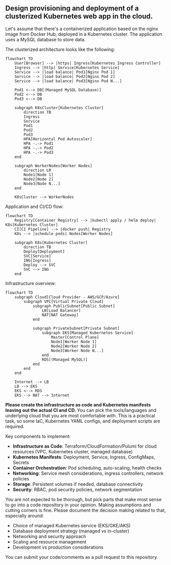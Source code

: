 ## Design provisioning and deployment of a clusterized Kubernetes web app in the cloud.

Let's assume that there's a containerized application based on the nginx image from Docker Hub, deployed in a Kubernetes cluster. The application uses a MySQL database to store data.

The clusterized architecture looks like the following:

```mermaid
flowchart TD
	User[Browser] --> |https| Ingress[Kubernetes Ingress Controller]
	Ingress --> |http| Service[Kubernetes Service]
	Service --> |load balance| Pod1[Nginx Pod 1]
	Service --> |load balance| Pod2[Nginx Pod 2]
	Service --> |load balance| Pod3[Nginx Pod N...]
  
	Pod1 <--> DB[(Managed MySQL Database)]
	Pod2 <--> DB
	Pod3 <--> DB
  
	subgraph K8sCluster[Kubernetes Cluster]
		direction TB
		Ingress
		Service
		Pod1
		Pod2
		Pod3
		HPA[Horizontal Pod Autoscaler]
		HPA -.-> Pod1
		HPA -.-> Pod2
		HPA -.-> Pod3
	end

	subgraph WorkerNodes[Worker Nodes]
		direction LR
		Node1[Node 1]
		Node2[Node 2]
		Node3[Node N...]
	end

	K8sCluster --> WorkerNodes
```

Application and CI/CD flow:

```mermaid
flowchart TD
	Registry[Container Registry] --> |kubectl apply / helm deploy| K8s[Kubernetes Cluster]
	CI[CI Pipeline] --> |docker push| Registry
	K8s --> |schedule pods| Nodes[Worker Nodes]

	subgraph K8s[Kubernetes Cluster]
		direction TB
		Deploy[Deployment]
		SVC[Service]
		ING[Ingress]
		Deploy --> SVC
		SVC --> ING
	end
```

Infrastructure overview:

```mermaid
flowchart TD
	subgraph Cloud[Cloud Provider - AWS/GCP/Azure]
		subgraph VPC[Virtual Private Cloud]
			subgraph PublicSubnet[Public Subnet]
				LB[Load Balancer]
				NAT[NAT Gateway]
			end

			subgraph PrivateSubnet[Private Subnet]
				subgraph EKS[Managed Kubernetes Service]
					Master[Control Plane]
					Node1[Worker Node 1]
					Node2[Worker Node 2]
					Node3[Worker Node N...]
				end
				RDS[(Managed MySQL)]
			end
		end
	end

	Internet --> LB
	LB --> EKS
	EKS <--> RDS
	EKS --> NAT --> Internet
```

__Please create the infrastructure as code and Kubernetes manifests leaving out the actual CI and CD.__ You can pick the tools/languages and underlying cloud that you are most comfortable with. This is a practical task, so some IaC, Kubernetes YAML configs, and deployment scripts are required.

Key components to implement:
- **Infrastructure as Code**: Terraform/CloudFormation/Pulumi for cloud resources (VPC, Kubernetes cluster, managed database)
- **Kubernetes Manifests**: Deployment, Service, Ingress, ConfigMaps, Secrets
- **Container Orchestration**: Pod scheduling, auto-scaling, health checks
- **Networking**: Service mesh considerations, ingress controllers, network policies
- **Storage**: Persistent volumes if needed, database connectivity
- **Security**: RBAC, pod security policies, network segmentation

You are not expected to be thorough, but pick parts that make most sense to go into a code repository in your opinion. Making assumptions and cutting corners is fine. Please document the decision making related to that, especially around:
- Choice of managed Kubernetes service (EKS/GKE/AKS)
- Database deployment strategy (managed vs in-cluster)
- Networking and security approach
- Scaling and resource management
- Development vs production considerations

You can submit your code/comments as a pull request to this repository.
